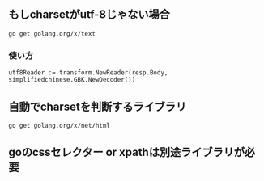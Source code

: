 ## もしcharsetがutf-8じゃない場合
```gotemplate
go get golang.org/x/text
```

### 使い方
```gotemplate
utf8Reader := transform.NewReader(resp.Body, simplifiedchinese.GBK.NewDecoder())
```

## 自動でcharsetを判断するライブラリ

```gotemplate
go get golang.org/x/net/html
```
## goのcssセレクター or xpathは別途ライブラリが必要